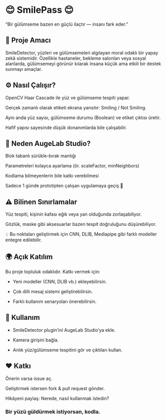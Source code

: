 # 😊 SmilePass 😊

“Bir gülümseme bazen en güçlü ilaçtır — insanı fark eder.”

## 🎯 Proje Amacı

SmileDetector, yüzleri ve gülümsemeleri algılayan moral odaklı bir yapay zekâ sistemidir.
Özellikle hastaneler, bekleme salonları veya sosyal alanlarda, gülümsemeyi görünür kılarak insana küçük ama etkili bir destek sunmayı amaçlar.

## ⚙️ Nasıl Çalışır?

OpenCV Haar Cascade ile yüz ve gülümseme tespiti yapar.

Gerçek zamanlı olarak etiketi ekrana yansıtır: Smiling / Not Smiling.

Aynı anda yüz sayısı, gülümseme durumu (Boolean) ve etiket çıktısı üretir.

Hafif yapısı sayesinde düşük donanımlarda bile çalışabilir.

## 🧱 Neden AugeLab Studio?

Blok tabanlı sürükle-bırak mantığı

Parametreleri kolayca ayarlama (ör. scaleFactor, minNeighbors)

Kodlama bilmeyenlerin bile katkı verebilmesi

Sadece 1 günde prototipten çalışan uygulamaya geçiş 🚀

## ⚠️ Bilinen Sınırlamalar

Yüz tespiti, kişinin kafası eğik veya yan olduğunda zorlaşabiliyor.

Gözlük, maske gibi aksesuarlar bazen tespit doğruluğunu düşürebiliyor.

💡 Bu noktaları geliştirmek için CNN, DLIB, Mediapipe gibi farklı modeller entegre edilebilir.

## 🌍 Açık Katılım

Bu proje topluluk odaklıdır. Katkı vermek için:

- Yeni modeller (CNN, DLIB vb.) ekleyebilirsin.

- Çok dilli mesaj sistemi geliştirebilirsin.

- Farklı kullanım senaryoları önerebilirsin.

## 🚀 Kullanım

- SmileDetector plugin’ini AugeLab Studio’ya ekle.

- Kamera girişini bağla.

- Anlık yüz/gülümseme tespitini gör ve çıktıları kullan.

## ❤️ Katkı

Önerin varsa issue aç.

Geliştirmek istersen fork & pull request gönder.

Hikâyeni paylaş: Nerede, nasıl kullanmak istedin?

### Bir yüzü güldürmek istiyorsan, kodla.
